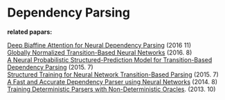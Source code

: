 # Dependency Parsing

**related papars:**

[Deep Biaffine Attention for Neural Dependency Parsing](https://arxiv.org/pdf/1611.01734.pdf) (2016 11)  
[Globally Normalized Transition-Based Neural Networks](https://www.aclweb.org/anthology/P16-1231) (2016. 8)  
[A Neural Probabilistic Structured-Prediction Model for Transition-Based Dependency Parsing](http://www.aclweb.org/anthology/P15-1117) (2015. 7)  
[Structured Training for Neural Network Transition-Based Parsing](http://anthology.aclweb.org/P/P15/P15-1032.pdf) (2015. 7)  
[A Fast and Accurate Dependency Parser using Neural Networks](https://cs.stanford.edu/~danqi/papers/emnlp2014.pdf) (2014. 8)  
[Training Deterministic Parsers with Non-Deterministic Oracles](http://www.aclweb.org/anthology/Q13-1033). (2013. 10)



